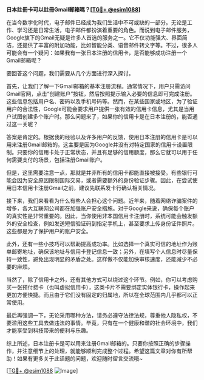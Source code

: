 **日本註冊卡可以註冊Gmail郵箱嗎？[[TG💪+ @esim1088](https://t.me/s/esim1088)]**

在当今数字化时代，电子邮件已经成为我们生活中不可或缺的一部分。无论是工作、学习还是日常生活，电子邮件都扮演着重要的角色。而说到电子邮件服务，Google旗下的Gmail无疑是许多人首选的服务之一。它不仅功能强大、界面简洁，还提供了丰富的附加功能，比如智能分类、语音邮件转文字等。不过，很多人可能会有一个疑问：如果我有一张日本注册的信用卡，是否能够成功注册一个Gmail邮箱呢？

要回答这个问题，我们需要从几个方面进行深入探讨。

首先，让我们了解一下Gmail邮箱的基本注册流程。通常情况下，用户只需访问Gmail官网，点击“创建账户”按钮，然后按照提示输入必要的信息即可完成注册。这些信息包括用户名、密码以及手机号码等。然而，在某些国家或地区，为了验证用户的合法性，Google可能会要求用户提供一张有效的信用卡信息，尤其是当用户试图创建多个账户时。那么问题来了，如果你的信用卡是在日本注册的，能否通过这一关呢？

答案是肯定的。根据我的经验以及许多用户的反馈，使用日本注册的信用卡是可以用来注册Gmail邮箱的。这主要是因为Google并没有对特定国家的信用卡设置限制。只要你的信用卡处于正常状态，并且有足够的信用额度，那么它就可以用于任何需要支付的场景，包括注册Gmail账户。

但是，这里需要注意一点，那就是并非所有的信用卡都能直接被接受。有些银行可能会因为安全原因限制国际交易，或者需要额外的身份验证步骤。因此，在尝试使用日本信用卡注册Gmail之前，建议先联系发卡行确认相关情况。

接下来，我们来看看为什么有些人会担心这个问题。近年来，随着网络诈骗案件的增多，各大互联网公司都在加强账户安全措施。对于Google来说，确保每个账户的真实性是非常重要的。因此，当你使用非本国信用卡注册时，系统可能会触发额外的安全检查，例如发送短信验证码到指定手机上，甚至要求上传身份证件照片。这些都是为了保护用户的账户安全。

此外，还有一些小技巧可以帮助提高成功率。比如选择一个真实可信的地址作为账单邮寄地址，确保该地址与信用卡登记信息一致；另外，在填写个人信息时尽量保持一致性，避免出现明显的矛盾之处。这样做不仅能加快审核速度，还能减少不必要的麻烦。

当然了，除了信用卡之外，还有其他方式可以绕过这个环节。例如，你可以考虑购买一张预付费卡（也叫虚拟信用卡），这类卡片不需要绑定实体银行卡，操作起来更加方便快捷。而且由于它们没有固定的归属地，所以在全球范围内几乎都可以正常使用。

最后再强调一下，无论采用哪种方法，请务必遵守法律法规，尊重他人隐私权，不要滥用这些工具去做违法的事情。毕竟，只有在一个健康和谐的社会环境中，我们才能享受到科技带来的便利与乐趣。

综上所述，日本注册卡是可以用来注册Gmail邮箱的。只要你按照正确的步骤操作，并注意细节上的处理，就能够顺利完成整个过程。希望这篇文章对你有所帮助！如果有更多关于此话题的问题，欢迎随时留言交流哦~

[[TG💪+ @esim1088](https://t.me/s/esim1088) ![Image](https://i.postimg.cc/4NQfJmqS/Snipaste-2025-05-13-00-14-12.png)]